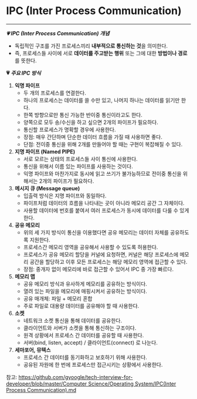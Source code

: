 # IPC (Inter Process Communication)

---

***💗 IPC (Inter Process Communication) 개념*** 

- 독립적인 구조를 가진 프로세스끼리 **내부적으로 통신하는 것**을 의미한다.
- 즉, 프로세스들 사이에 서로 **데이터를 주고받는 행위** 또는 그에 대한 **방법이나 경로**를 뜻한다.

**💗 *주요 IPC 방식***

1. **익명 파이프**
    - 두 개의 프로세스를 연결한다.
    - 하나의 프로세스는 데이터를 쓸 수만 있고, 나머지 하나는 데이터를 읽기만 한다.
    - 한쪽 방향으로만 통신 가능한 반이중 통신이라고도 한다.
    - 양쪽으로 모두 송/수신을 하고 싶으면 2개의 파이프가 필요하다.
    - 통신할 프로세스가 명확할 경우에 사용한다.
    - 장점: 매우 간단하며 단순한 데이터 흐름을 가질 때 사용하면 좋다.
    - 단점: 전이중 통신을 위해 2개를 만들어야 할 때는 구현이 복잡해질 수 있다.
2. **지명 파이프 (Named PIPE)**
    - 서로 모르는 상태의 프로세스들 사이 통신에 사용한다.
    - 통신을 위해서 이름 있는 파이프를 사용하는 것이다.
    - 익명 파이프와 마찬가지로 동시에 읽고 쓰기가 불가능하므로 전이중 통신을 위해서는 2개의 파이프가 필요하다.
3. **메시지 큐 (Message queue)**
    - 입출력 방식은 지명 파이프와 동일하다.
    - 파이프처럼 데이터의 흐름을 나타내는 곳이 아니라 메모리 공간 그 자체이다.
    - 사용할 데이터에 번호를 붙여서 여러 프로세스가 동시에 데이터를 다룰 수 있게 한다.
4. **공유 메모리**
    - 위의 세 가지 방식이 통신을 이용했다면 공유 메모리는 데이터 자체를 공유하도록 지원한다.
    - 프로세스간 메모리 영역을 공유해서 사용할 수 있도록 허용한다.
    - 프로세스가 공유 메모리 할당을 커널에 요청하면, 커널은 해당 프로세스에 메모리 공간을 할당하고 이후 모든 프로세스는 해당 메모리 영역에 접근할 수 있다.
    - 장점: 중개자 없이 메모리에 바로 접근할 수 있어서 IPC 중 가장 빠르다.
5. **메모리 맵**
    - 공유 메모리 방식과 유사하게 메모리를 공유하는 방식이다.
    - 열려 있는 파일을 메모리에 매핑시켜서 공유하는 방식이다.
    - 공유 매개체: 파일 + 메모리 혼합
    - 주로 파일로 대용량 데이터를 공유해야 할 때 사용한다.
6. **소켓**
    - 네트워크 소켓 통신을 통해 데이터를 공유한다.
    - 클라이언트와 서버가 소켓을 통해 통신하는 구조이다.
    - 원격 상황에서 프로세스 간 데이터를 공유할 때 사용한다.
    - 서버(bind, listen, accept) / 클라이언트(connect) 로 나눈다.
7. **세마포어, 뮤텍스**
    - 프로세스 간 데이터를 동기화하고 보호하기 위해 사용한다.
    - 공유된 자원에 한 번에 프로세스만 접근시키는 상황에서 사용한다.

참고: [https://github.com/gyoogle/tech-interview-for-developer/blob/master/Computer Science/Operating System/IPC(Inter Process Communication).md](https://github.com/gyoogle/tech-interview-for-developer/blob/master/Computer%20Science/Operating%20System/IPC(Inter%20Process%20Communication).md)
